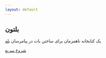 ```yaml
---
layout: default
---
```


## بلتون

یک کتابخانه ناهمزمان برای ساختن بات در پیامرسان [بله](https://www.bale.ai/)

[شروع سریع](./quick-start.html)